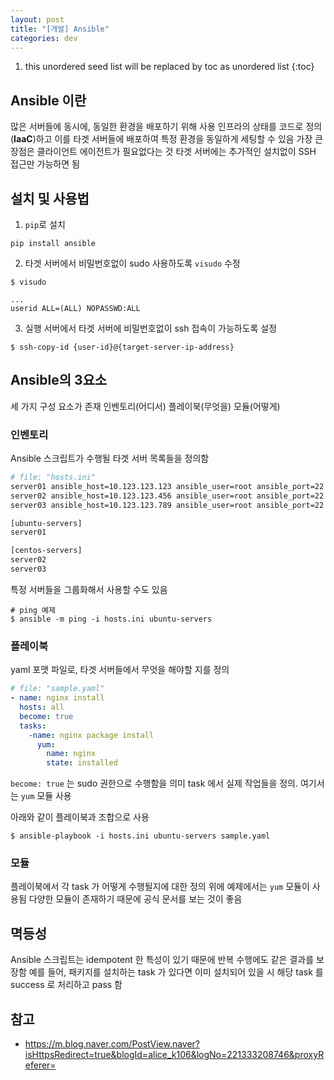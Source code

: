 ```yaml
---
layout: post
title: "[개발] Ansible"
categories: dev
---
```


1. this unordered seed list will be replaced by toc as unordered list
{:toc}

## Ansible 이란

많은 서버들에 동시에, 동일한 환경을 배포하기 위해 사용
인프라의 상태를 코드로 정의(**IaaC**)하고 이를 타겟 서버들에 배포하여 특정 환경을 동일하게 세팅할 수 있음
가장 큰 장점은 클라이언트 에이전트가 필요없다는 것
타겟 서버에는 추가적인 설치없이 SSH 접근만 가능하면 됨

## 설치 및 사용법

1. `pip`로 설치

```
pip install ansible
```

2. 타겟 서버에서 비밀번호없이 sudo 사용하도록 `visudo` 수정

```
$ visudo
```

```
...
userid ALL=(ALL) NOPASSWD:ALL
```

3. 실행 서버에서 타겟 서버에 비밀번호없이 ssh 접속이 가능하도록 설정

```
$ ssh-copy-id {user-id}@{target-server-ip-address}
```

## Ansible의 3요소

세 가지 구성 요소가 존재
인벤토리(어디서)
플레이북(무엇을)
모듈(어떻게)

### 인벤토리

Ansible 스크립트가 수행될 타겟 서버 목록들을 정의함

~~~bash
# file: "hosts.ini"
server01 ansible_host=10.123.123.123 ansible_user=root ansible_port=22
server02 ansible_host=10.123.123.456 ansible_user=root ansible_port=22
server03 ansible_host=10.123.123.789 ansible_user=root ansible_port=22

[ubuntu-servers]
server01

[centos-servers]
server02
server03
~~~

특정 서버들을 그룹화해서 사용할 수도 있음

```
# ping 예제
$ ansible -m ping -i hosts.ini ubuntu-servers
```

### 플레이북

yaml 포맷 파일로, 타겟 서버들에서 무엇을 해야할 지를 정의

~~~yaml
# file: "sample.yaml"
- name: nginx install
  hosts: all
  become: true
  tasks:
    -name: nginx package install
      yum:
        name: nginx
        state: installed
~~~

`become: true` 는 sudo 권한으로 수행함을 의미
task 에서 실제 작업들을 정의. 여기서는 `yum` 모듈 사용

아래와 같이 플레이북과 조합으로 사용

```
$ ansible-playbook -i hosts.ini ubuntu-servers sample.yaml
```

### 모듈

플레이북에서 각 task 가 어떻게 수행될지에 대한 정의
위에 예제에서는 `yum` 모듈이 사용됨
다양한 모듈이 존재하기 때문에 공식 문서를 보는 것이 좋음

## 멱등성

Ansible 스크립트는 idempotent 한 특성이 있기 때문에 반복 수행에도 같은 결과를 보장함
예를 들어, 패키지를 설치하는 task 가 있다면 이미 설치되어 있을 시 해당 task 를 success 로 처리하고 pass 함

## 참고

- <https://m.blog.naver.com/PostView.naver?isHttpsRedirect=true&blogId=alice_k106&logNo=221333208746&proxyReferer=>
